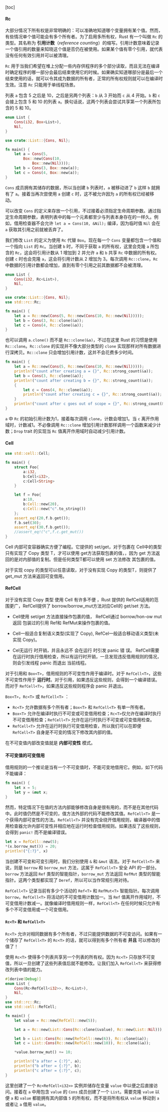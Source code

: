 [toc]

#### Rc

大部分情况下所有权是非常明确的：可以准确地知道哪个变量拥有某个值。然而，有些情况单个值可能会有多个所有者。为了启用多所有权，Rust 有一个叫做 `Rc` 的类型。其名称为 **引用计数**（*reference counting*）的缩写。引用计数意味着记录一个值引用的数量来知晓这个值是否仍在被使用。如果某个值有零个引用，就代表没有任何有效引用并可以被清理。

`Rc` 用于当我们希望在堆上分配一些内存供程序的多个部分读取，而且无法在编译时确定程序的哪一部分会最后结束使用它的时候。如果确实知道哪部分是最后一个结束使用的话，就可以令其成为数据的所有者，正常的所有权规则就可以在编译时生效。注意 `Rc` 只能用于单线程场景。

列表 `a` 包含 5 之后是 10，之后是另两个列表：`b` 从 3 开始而 `c` 从 4 开始。`b` 和 `c` 会接上包含 5 和 10 的列表 `a`。换句话说，这两个列表会尝试共享第一个列表所包含的 5 和 10。

```RUST
enum List {
    Cons(i32, Box<List>),
    Nil,
}

use crate::List::{Cons, Nil};

fn main() {
    let a = Cons(5,
        Box::new(Cons(10,
            Box::new(Nil))));
    let b = Cons(3, Box::new(a));
    let c = Cons(4, Box::new(a));
}
```

`Cons` 成员拥有其储存的数据，所以当创建 `b` 列表时，`a` 被移动进了 `b` 这样 `b` 就拥有了 `a`。接着当再次尝使用 `a` 创建 `c` 时，这不被允许因为 `a` 的所有权已经被移动。

可以改变 `Cons` 的定义来存放一个引用，不过接着必须指定生命周期参数。通过指定生命周期参数，表明列表中的每一个元素都至少与列表本身存在的一样久。例如，借用检查器不会允许 `let a = Cons(10, &Nil);` 编译，因为临时值 `Nil` 会在 `a` 获取其引用之前就被丢弃了。

我们修改 `List` 的定义为使用 `Rc` 代替 `Box`。现在每一个 `Cons` 变量都包含一个值和一个指向 `List` 的 `Rc`。当创建 `b` 时，不同于获取 `a` 的所有权，这里会克隆 `a` 所包含的 `Rc`，这会将引用计数从 1 增加到 2 并允许 `a` 和 `b` 共享 `Rc` 中数据的所有权。创建 `c` 时也会克隆 `a`，这会将引用计数从 2 增加为 3。每次调用 `Rc::clone`，`Rc` 中数据的引用计数都会增加，直到有零个引用之前其数据都不会被清理。

```RUST
enum List {
    Cons(i32, Rc<List>),
    Nil,
}

use crate::List::{Cons, Nil};
use std::rc::Rc;

fn main() {
    let a = Rc::new(Cons(5, Rc::new(Cons(10, Rc::new(Nil)))));
    let b = Cons(3, Rc::clone(&a));
    let c = Cons(4, Rc::clone(&a));
}
```

也可以调用 `a.clone()` 而不是 `Rc::clone(&a)`，不过在这里 Rust 的习惯是使用 `Rc::clone`。`Rc::clone` 的实现并不像大部分类型的 `clone` 实现那样对所有数据进行深拷贝。`Rc::clone` 只会增加引用计数，这并不会花费多少时间。

```RUST
fn main() {
    let a = Rc::new(Cons(5, Rc::new(Cons(10, Rc::new(Nil)))));
    println!("count after creating a = {}", Rc::strong_count(&a));
    let b = Cons(3, Rc::clone(&a));
    println!("count after creating b = {}", Rc::strong_count(&a));
    {
        let c = Cons(4, Rc::clone(&a));
        println!("count after creating c = {}", Rc::strong_count(&a));
    }
    println!("count after c goes out of scope = {}", Rc::strong_count(&a));
}
```

`a` 中 `Rc` 的初始引用计数为1，接着每次调用 `clone`，计数会增加1。当 `c` 离开作用域时，计数减1。不必像调用 `Rc::clone` 增加引用计数那样调用一个函数来减少计数；`Drop` trait 的实现当 `Rc` 值离开作用域时自动减少引用计数。

#### Cell<T>

```rust
use std::cell::Cell;

fn main() {
    struct Foo{
        a:i32,
        b:Cell<i32>,
        c:Cell<String>
    }

    let f = Foo{
        a:10,
        b:Cell::new(20),
        c:Cell::new("c".to_string())
    };
    assert_eq!(20,f.b.get());
    f.b.set(30);
    assert_eq!(30,f.b.get());
    //assert_eq!("c",f.c.get_mut())
}
```

Cell <T>内部可变容器确实方便了编程。它提供的 set/get，对于包裹在 Cell<T>中的类型只有实现了 Copy 类型 T，才可以使用 get方法获取包裹的值，，因为 get 方法返回的是对内部值的复制。但是任何类型T都可以使用 set 方法修改 其包裹的值。

对于实现 copy 的类型可以任意读取，对于没有实现 Copy 的类型T，则提供了 get_mut 方法来返回可变借用。

#### RefCell<T>

对于没有实现 Copy 类型 使用 Cell <T>有许多不便 ，Rust 提供的 RefCell<T>适用的范围更广，RefCell<T>提供了 borrow/borrow_mut方法对应Cell的 get/set 方法。

-  Cell<T>使用 set/get 方法直接操作包裹的值， RefCell<T>通过 borrow/hon-ow mut 返回 包装过的引用 Ref<T>和 RefMut<T>来操作包裹的值。

- Cell<T>一般适合复制语义类型(实现了 Copy), RefCel<T>一般适合移动语义类型(未实现 Copy)。
- Cel<T>无运行 时开销，并且永远不 会在运行 时引发 panic 错 误。 RefCell<T>需要在运行时执行借用检查，所以有运行时开销，一旦发现违反借用规则的情况，则会引发线程 panic 而退出 当前线程。

对于引用和 `Box<T>`，借用规则的不可变性作用于编译时。对于 `RefCell<T>`，这些不可变性作用于 **运行时**。对于引用，如果违反这些规则，会得到一个编译错误。而对于 `RefCell<T>`，如果违反这些规则程序会 panic 并退出。

`Box<T>`，`Rc<T>` 或 `RefCell<T>` ：

- `Rc<T>` 允许数据有多个所有者；`Box<T>` 和 `RefCell<T>` 有单一所有者。
- `Box<T>` 允许在编译时执行不可变或可变借用检查；`Rc<T>`仅允许在编译时执行不可变借用检查；`RefCell<T>` 允许在运行时执行不可变或可变借用检查。
-  `RefCell<T>` 允许在运行时执行可变借用检查，所以我们可以在即便 `RefCell<T>` 自身是不可变的情况下修改其内部的值。

在不可变值内部改变值就是 **内部可变性** 模式。

#### 不可变值的可变借用

借用规则的一个推论是当有一个不可变值时，不能可变地借用它。例如，如下代码不能编译：

```rust
fn main() {
    let x = 5;
    let y = &mut x;
}
```

然而，特定情况下在值的方法内部能够修改自身是很有用的，而不是在其他代码中。此时值仍然是不可变的，值方法外部的代码不能修改其值。`RefCell<T>` 是一个获得内部可变性的方法。`RefCell<T>` 并没有完全绕开借用规则，编译器中的借用检查器允许内部可变性并相应地在运行时检查借用规则。如果违反了这些规则，会得到 `panic!` 而不是编译错误。

```rust
let x = RefCell::new(5);
*(x.borrow_mut()) = 20;
println!("{:?}", x)
```

当创建不可变和可变引用时，我们分别使用 `&` 和 `&mut` 语法。对于 `RefCell<T>` 来说，则是 `borrow` 和 `borrow_mut` 方法，这属于 `RefCell<T>` 安全 API 的一部分。`borrow` 方法返回 `Ref` 类型的智能指针，`borrow_mut` 方法返回 `RefMut` 类型的智能指针。这两个类型都实现了 `Deref`，所以可以当作常规引用对待。

`RefCell<T>` 记录当前有多少个活动的 `Ref<T>` 和 `RefMut<T>` 智能指针。每次调用 `borrow`，`RefCell<T>` 将活动的不可变借用计数加一。当 `Ref` 值离开作用域时，不可变借用计数减一。就像编译时借用规则一样，`RefCell<T>` 在任何时候只允许有多个不可变借用或一个可变借用。

#### `Rc<T>` 和 `RefCell<T>`

`Rc<T>` 允许对相同数据有多个所有者，不过只能提供数据的不可变访问。如果有一个储存了 `RefCell<T>` 的 `Rc<T>` 的话，就可以得到有多个所有者 **并且** 可以修改的值了！

使用 `Rc<T>` 使得多个列表共享另一个列表的所有权。因为 `Rc<T>` 只存放不可变值，所以一旦创建了这些列表值后就不能修改。让我们加入 `RefCell<T>` 来获得修改列表中值的能力。

```rust
#[derive(Debug)]
enum List {
    Cons(Rc<RefCell<i32>>, Rc<List>),
    Nil,
}
use std::rc::Rc;
use std::cell::RefCell;

fn main() {
    let value = Rc::new(RefCell::new(5));

    let a = Rc::new(List::Cons(Rc::clone(&value), Rc::new(List::Nil)));

    let b = List::Cons(Rc::new(RefCell::new(6)), Rc::clone(&a));
    let c = List::Cons(Rc::new(RefCell::new(10)), Rc::clone(&a));

    *value.borrow_mut() += 10;

    println!("a after = {:?}", a);
    println!("b after = {:?}", b);
    println!("c after = {:?}", c);
}
```

这里创建了一个 `Rc<RefCell<i32>>` 实例并储存在变量 `value` 中以便之后直接访问。接着在 `a` 中用包含 `value` 的 `Cons` 成员创建了一个 `List`。需要克隆 `value` 以便 `a` 和 `value` 都能拥有其内部值 `5` 的所有权，而不是将所有权从 `value` 移动到 `a` 或者让 `a` 借用 `value`。